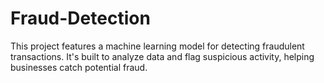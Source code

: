 # Fraud-Detection
This project features a machine learning model for detecting fraudulent transactions. It's built to analyze data and flag suspicious activity, helping businesses catch potential fraud.
